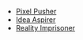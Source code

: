  - <a href="https://banastas.com">Pixel Pusher</a>
 - <a href="https://banastas.com/blog">Idea Aspirer</a>
 - <a href="https://deresolute.com">Reality Imprisoner</a>




